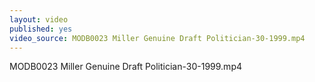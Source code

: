 ```yaml
---
layout: video
published: yes
video_source: MODB0023 Miller Genuine Draft Politician-30-1999.mp4
---
```

MODB0023 Miller Genuine Draft Politician-30-1999.mp4
